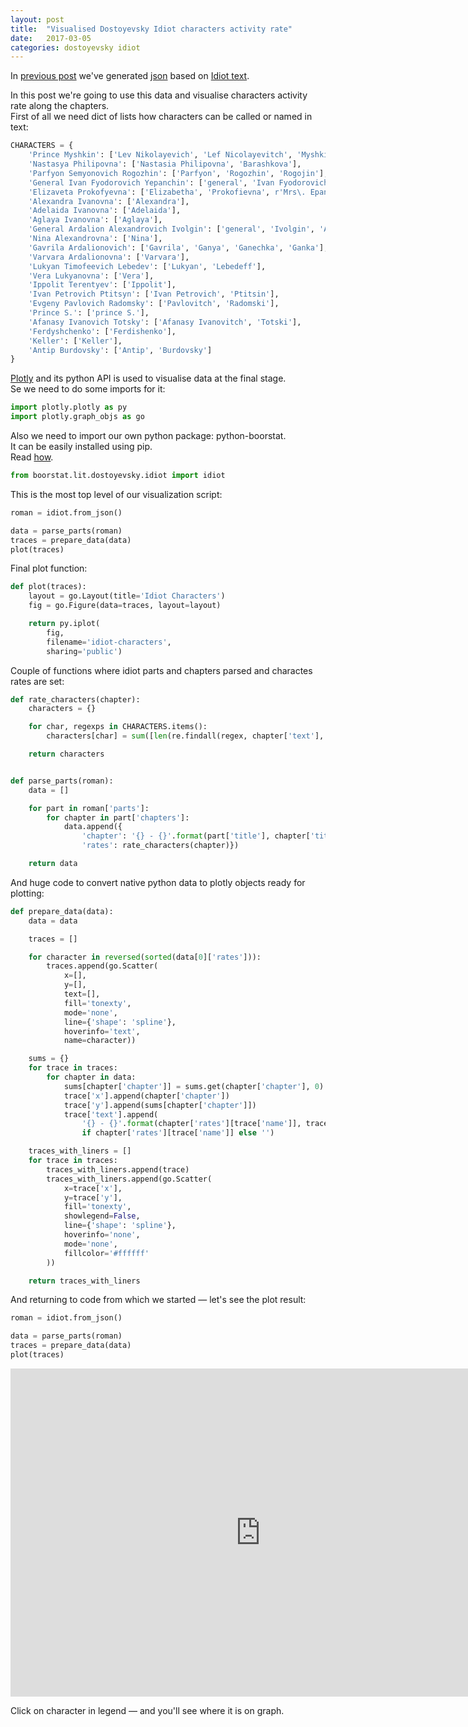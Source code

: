 ```yaml
---
layout: post
title:  "Visualised Dostoyevsky Idiot characters activity rate"
date:   2017-03-05
categories: dostoyevsky idiot
---
```



In <a href="/dostoyevsky/idiot/2017/01/08/dostoyevsky-idiot-python-object.html">previous post</a> we've generated <a href="https://github.com/boorstat/boorstat-files/raw/master/lit/dostoevsky/idiot.json">json</a> based on <a href="https://github.com/boorstat/boorstat-files/raw/master/lit/dostoevsky/The_Idiot.txt">Idiot text</a>.

In this post we're going to use this data and visualise characters activity rate along the chapters.<br/>
First of all we need dict of lists how characters can be called or named in text:


```python
CHARACTERS = {
    'Prince Myshkin': ['Lev Nikolayevich', 'Lef Nicolayevitch', 'Myshkin', r'prince(?! S\.)'],
    'Nastasya Philipovna': ['Nastasia Philipovna', 'Barashkova'],
    'Parfyon Semyonovich Rogozhin': ['Parfyon', 'Rogozhin', 'Rogojin'],
    'General Ivan Fyodorovich Yepanchin': ['general', 'Ivan Fyodorovich'],
    'Elizaveta Prokofyevna': ['Elizabetha', 'Prokofievna', r'Mrs\. Epanchin'],
    'Alexandra Ivanovna': ['Alexandra'],
    'Adelaida Ivanovna': ['Adelaida'],
    'Aglaya Ivanovna': ['Aglaya'],
    'General Ardalion Alexandrovich Ivolgin': ['general', 'Ivolgin', 'Ardalion'],
    'Nina Alexandrovna': ['Nina'],
    'Gavrila Ardalionovich': ['Gavrila', 'Ganya', 'Ganechka', 'Ganka'],
    'Varvara Ardalionovna': ['Varvara'],
    'Lukyan Timofeevich Lebedev': ['Lukyan', 'Lebedeff'],
    'Vera Lukyanovna': ['Vera'],
    'Ippolit Terentyev': ['Ippolit'],
    'Ivan Petrovich Ptitsyn': ['Ivan Petrovich', 'Ptitsin'],
    'Evgeny Pavlovich Radomsky': ['Pavlovitch', 'Radomski'],
    'Prince S.': ['prince S.'],
    'Afanasy Ivanovich Totsky': ['Afanasy Ivanovitch', 'Totski'],
    'Ferdyshchenko': ['Ferdishenko'],
    'Keller': ['Keller'],
    'Antip Burdovsky': ['Antip', 'Burdovsky']
}
```

<a href="https://plot.ly">Plotly</a> and its python API is used to visualise data at the final stage.<br/>
Se we need to do some imports for it:


```python
import plotly.plotly as py
import plotly.graph_objs as go
```

Also we need to import our own python package: python-boorstat.<br/>
It can be easily installed using pip.<br/>
Read <a href="/setup/">how</a>.


```python
from boorstat.lit.dostoyevsky.idiot import idiot
```

This is the most top level of our visualization script:


```python
roman = idiot.from_json()

data = parse_parts(roman)
traces = prepare_data(data)
plot(traces)
```

Final plot function:


```python
def plot(traces):
    layout = go.Layout(title='Idiot Characters')
    fig = go.Figure(data=traces, layout=layout)

    return py.iplot(
        fig,
        filename='idiot-characters',
        sharing='public')
```

Couple of functions where idiot parts and chapters parsed and charactes rates are set:


```python
def rate_characters(chapter):
    characters = {}

    for char, regexps in CHARACTERS.items():
        characters[char] = sum([len(re.findall(regex, chapter['text'], re.U)) for regex in regexps])

    return characters


def parse_parts(roman):
    data = []

    for part in roman['parts']:
        for chapter in part['chapters']:
            data.append({
                'chapter': '{} - {}'.format(part['title'], chapter['title']),
                'rates': rate_characters(chapter)})

    return data
```

And huge code to convert native python data to plotly objects ready for plotting:


```python
def prepare_data(data):
    data = data

    traces = []

    for character in reversed(sorted(data[0]['rates'])):
        traces.append(go.Scatter(
            x=[],
            y=[],
            text=[],
            fill='tonexty',
            mode='none',
            line={'shape': 'spline'},
            hoverinfo='text',
            name=character))

    sums = {}
    for trace in traces:
        for chapter in data:
            sums[chapter['chapter']] = sums.get(chapter['chapter'], 0) + chapter['rates'][trace['name']]
            trace['x'].append(chapter['chapter'])
            trace['y'].append(sums[chapter['chapter']])
            trace['text'].append(
                '{} - {}'.format(chapter['rates'][trace['name']], trace['name'])
                if chapter['rates'][trace['name']] else '')

    traces_with_liners = []
    for trace in traces:
        traces_with_liners.append(trace)
        traces_with_liners.append(go.Scatter(
            x=trace['x'],
            y=trace['y'],
            fill='tonexty',
            showlegend=False,
            line={'shape': 'spline'},
            hoverinfo='none',
            mode='none',
            fillcolor='#ffffff'
        ))

    return traces_with_liners

```

And returning to code from which we started — let's see the plot result:


```python
roman = idiot.from_json()

data = parse_parts(roman)
traces = prepare_data(data)
plot(traces)
```




<iframe id="igraph" scrolling="no" style="border:none;" seamless="seamless" src="https://plot.ly/~boorstat/10.embed" height="525px" width="800px"></iframe>

Click on character in legend — and you'll see where it is on graph.